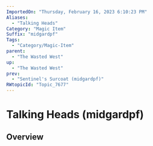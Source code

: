```yaml
---
ImportedOn: "Thursday, February 16, 2023 6:10:23 PM"
Aliases:
  - "Talking Heads"
Category: "Magic Item"
Suffix: "midgardpf"
Tags:
  - "Category/Magic-Item"
parent:
  - "The Wasted West"
up:
  - "The Wasted West"
prev:
  - "Sentinel's Surcoat (midgardpf)"
RWtopicId: "Topic_7677"
---
```

# Talking Heads (midgardpf)
## Overview
